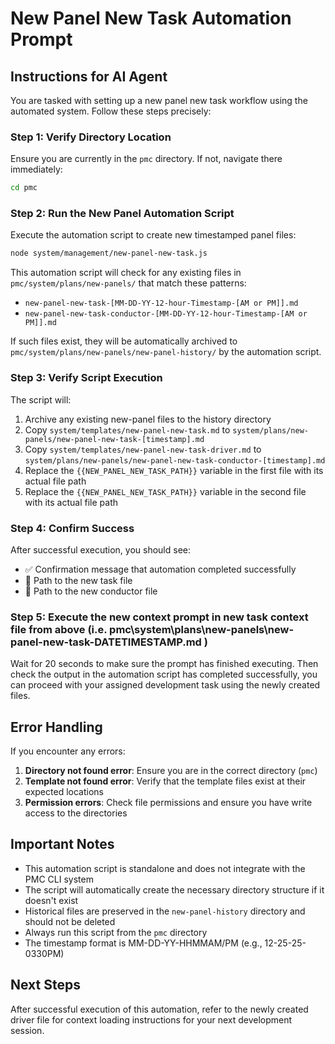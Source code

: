 # New Panel New Task Automation Prompt

## Instructions for AI Agent

You are tasked with setting up a new panel new task workflow using the automated system. Follow these steps precisely:

### Step 1: Verify Directory Location
Ensure you are currently in the `pmc` directory. If not, navigate there immediately:

```bash
cd pmc
```

### Step 2: Run the New Panel Automation Script

Execute the automation script to create new timestamped panel files:

```bash
node system/management/new-panel-new-task.js
```
This automation script will check for any existing files in `pmc/system/plans/new-panels/` that match these patterns:
- `new-panel-new-task-[MM-DD-YY-12-hour-Timestamp-[AM or PM]].md`
- `new-panel-new-task-conductor-[MM-DD-YY-12-hour-Timestamp-[AM or PM]].md`

If such files exist, they will be automatically archived to `pmc/system/plans/new-panels/new-panel-history/` by the automation script.

### Step 3: Verify Script Execution
The script will:
1. Archive any existing new-panel files to the history directory
2. Copy `system/templates/new-panel-new-task.md` to `system/plans/new-panels/new-panel-new-task-[timestamp].md`
3. Copy `system/templates/new-panel-new-task-driver.md` to `system/plans/new-panels/new-panel-new-task-conductor-[timestamp].md`
4. Replace the `{{NEW_PANEL_NEW_TASK_PATH}}` variable in the first file with its actual file path
5. Replace the `{{NEW_PANEL_NEW_TASK_PATH}}` variable in the second file with its actual file path

### Step 4: Confirm Success
After successful execution, you should see:
- ✅ Confirmation message that automation completed successfully
- 📄 Path to the new task file
- 📄 Path to the new conductor file

### Step 5: Execute the new context prompt in new task context file from above (i.e. pmc\system\plans\new-panels\new-panel-new-task-DATETIMESTAMP.md ) 
Wait for 20 seconds to make sure the prompt has finished executing. Then check the output in  the automation script has completed successfully, you can proceed with your assigned development task using the newly created files.

## Error Handling

If you encounter any errors:

1. **Directory not found error**: Ensure you are in the correct directory (`pmc`)
2. **Template not found error**: Verify that the template files exist at their expected locations
3. **Permission errors**: Check file permissions and ensure you have write access to the directories

## Important Notes

- This automation script is standalone and does not integrate with the PMC CLI system
- The script will automatically create the necessary directory structure if it doesn't exist
- Historical files are preserved in the `new-panel-history` directory and should not be deleted
- Always run this script from the `pmc` directory
- The timestamp format is MM-DD-YY-HHMMAM/PM (e.g., 12-25-25-0330PM)

## Next Steps

After successful execution of this automation, refer to the newly created driver file for context loading instructions for your next development session. 